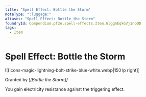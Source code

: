 ```yaml
---
title: "Spell Effect: Bottle the Storm"
noteType: ":luggage:"
aliases: "Spell Effect: Bottle the Storm"
foundryId: Compendium.pf2e.spell-effects.Item.GlggmEqkGVj1noOD
tags:
  - Item
---
```


# Spell Effect: Bottle the Storm
![[icons-magic-lightning-bolt-strike-blue-white.webp|150 lp right]]

Granted by _[[Bottle the Storm]]_

You gain electricity resistance against the triggering effect.
